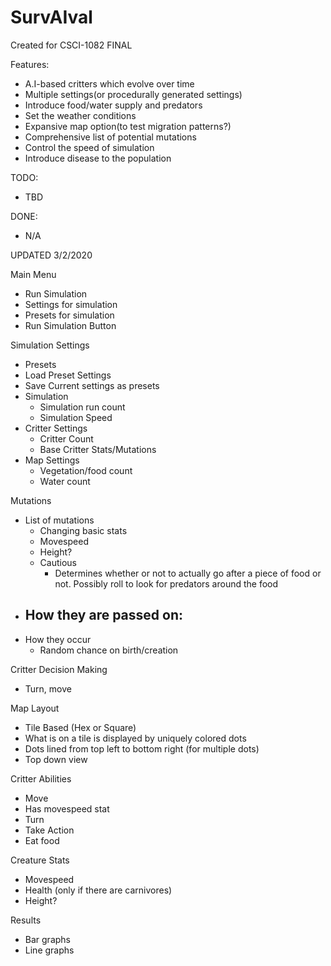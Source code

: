 # SurvAIval
Created for CSCI-1082 FINAL

Features:
  - A.I-based critters which evolve over time
  - Multiple settings(or procedurally generated settings)
  - Introduce food/water supply and predators
  - Set the weather conditions
  - Expansive map option(to test migration patterns?)
  - Comprehensive list of potential mutations
  - Control the speed of simulation
  - Introduce disease to the population

  TODO:
  - TBD
  
  DONE:
  - N/A


UPDATED 3/2/2020

Main Menu
 - Run Simulation
 - Settings for simulation
 - Presets for simulation
 - Run Simulation Button

Simulation Settings
 - Presets
 - Load Preset Settings
 - Save Current settings as presets
 - Simulation
    - Simulation run count
    - Simulation Speed
 - Critter Settings
    - Critter Count
    - Base Critter Stats/Mutations
 - Map Settings
    - Vegetation/food count
    - Water count

Mutations
 - List of mutations
    - Changing basic stats
    - Movespeed
    - Height?
    - Cautious
       - Determines whether or not to actually go after a piece of food or not. Possibly roll to look for predators around the food
 - How they are passed on:
     -  
 - How they occur
     - Random chance on birth/creation


Critter Decision Making
 - Turn, move

Map Layout
 - Tile Based (Hex or Square)
 - What is on a tile is displayed by uniquely colored dots
 - Dots lined from top left to bottom right (for multiple dots)
 - Top down view

Critter Abilities
 - Move
 - Has movespeed stat
 - Turn
 - Take Action
 - Eat food

Creature Stats
 - Movespeed
 - Health (only if there are carnivores)
 - Height?

Results
 - Bar graphs
 - Line graphs
